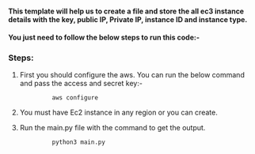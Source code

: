 #### This template will help us to create a file and store the all ec3 instance details with the key, public IP, Private IP, instance ID and instance type. 
#### You just need to follow the below steps to run this code:-

### Steps:
1. First you should configure the aws. You can run the below command and pass the access and secret key:-

                aws configure

2. You must have Ec2 instance in any region or you can create.

3. Run the main.py file with the command to get the output.

                python3 main.py